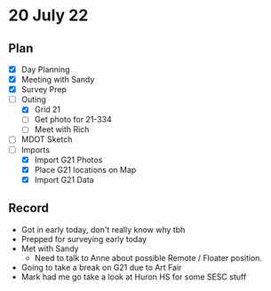 # 20 July 22
## Plan
- [x] Day Planning
- [x] Meeting with Sandy
- [x] Survey Prep
- [ ] Outing
	- [x] Grid 21
	- [ ] Get photo for 21-334
	- [ ] Meet with Rich
- [ ] MDOT Sketch
- [ ] Imports
	- [x] Import G21 Photos
	- [x] Place G21 locations on Map
	- [x] Import G21 Data
## Record
- Got in early today, don't really know why tbh
- Prepped for surveying early today
- Met with Sandy
	- Need to talk to Anne about possible Remote / Floater position. 
- Going to take a break on G21 due to Art Fair
- Mark had me go take a look at Huron HS for some SESC stuff

